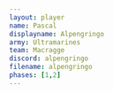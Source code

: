 ```yaml
---
layout: player
name: Pascal
displayname: Alpengringo
army: Ultramarines
team: Macragge
discord: alpengringo
filename: alpengringo
phases: [1,2]
---
```

